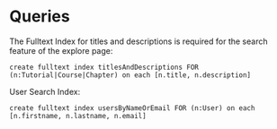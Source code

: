 # Queries

The Fulltext Index for titles and descriptions is required for the search feature of the explore page:

    create fulltext index titlesAndDescriptions FOR (n:Tutorial|Course|Chapter) on each [n.title, n.description]

User Search Index:

    create fulltext index usersByNameOrEmail FOR (n:User) on each [n.firstname, n.lastname, n.email]
